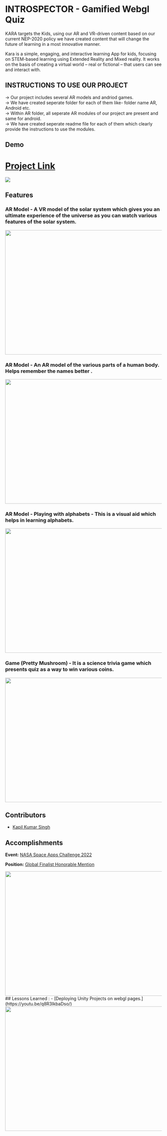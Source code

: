 <!-- which  -->
# INTROSPECTOR - Gamified Webgl Quiz
 

KARA targets the Kids, using our AR and VR-driven content based on our current NEP-2020 policy we have created content that will change the future of learning in a most innovative manner.

Kara is a simple, engaging, and interactive learning App for kids, focusing on STEM-based learning using Extended Reality and Mixed reality. It works on the basis of creating a virtual world – real or fictional – that users can see and interact with.
## INSTRUCTIONS TO USE OUR PROJECT
-> Our project includes several AR models and andriod games.</br>
-> We have created seperate folder for each of them like- folder name AR, Android etc.</br>
-> Within AR folder, all seperate AR modules of our project are present and same for android.</br>
-> We have created seperate readme file for each of them which clearly provide the instructions to use the modules.</br>
## Demo
# [Project Link](https://thunderous-sherbet-80b45f.netlify.app/)
![](7.jpg)

## Features
### AR Model - A VR model of the solar system which gives you an ultimate experience of the universe as you can watch various features of the solar system.

<img src ="2.jpg" width ="700" height = "400">

### AR Model - An AR model of the various parts of a human body. Helps remember the names better .

<img src="3.jpg" width="700" height="400">

### AR Model - Playing with alphabets - This is a visual aid which helps in learning alphabets.

<img src = "4.jpg" width = "700" height = "400">

### Game (Pretty Mushroom) - It is a science trivia game which presents quiz as a way to win various coins.

<img src = "11.jpg" width = "700" height = "400">

## Contributors

- [Kapil Kumar Singh](https://github.com/kapilsingh2003)


## Accomplishments


**Event:**  [NASA Space Apps Challenge 2022](https://www.spaceappschallenge.org/)

**Position:**  [Global Finalist Honorable Mention](https://2022.spaceappschallenge.org/awards/honorable-mentions/)

<img src = "Awards.png" width = "700" height = "400">
## Lessons Learned :  - [Deploying Unity Projects on webgl pages.](https://youtu.be/q8R3IkbaDso/)

<img src = "learn.jpg" width = "700" height = "400">


